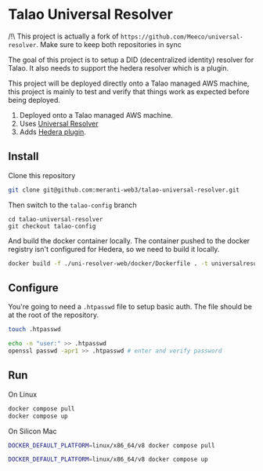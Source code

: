 # Talao Universal Resolver

/!\ This project is actually a fork of `https://github.com/Meeco/universal-resolver`. Make sure to keep both repositories in sync

The goal of this project is to setup a DID (decentralized identity) resolver for Talao.
It also needs to support the hedera resolver which is a plugin.

This project will be deployed directly onto a Talao managed AWS machine, this project is mainly to test and verify that things work as expected before being deployed.

1. Deployed onto a Talao managed AWS machine.
2. Uses [Universal Resolver](https://github.com/decentralized-identity/universal-resolver/blob/main/README.md)
3. Adds [Hedera plugin](https://github.com/Meeco/hedera-did-universal-resolver-driver).

## Install

Clone this repository

```sh
git clone git@github.com:meranti-web3/talao-universal-resolver.git
```

Then switch to the `talao-config` branch

```
cd talao-universal-resolver
git checkout talao-config
```

And build the docker container locally. The container pushed to the docker registry isn't configured for Hedera, so we need to build it locally.

```sh
docker build -f ./uni-resolver-web/docker/Dockerfile . -t universalresolver/uni-resolver-web
```

## Configure

You're going to need a `.htpasswd` file to setup basic auth. The file should be at the root of the repository.

```sh
touch .htpasswd
```

```sh
echo -n "user:" >> .htpasswd
openssl passwd -apr1 >> .htpasswd # enter and verify password
```

## Run

On Linux

```sh
docker compose pull
docker compose up
```

On Silicon Mac

```sh
DOCKER_DEFAULT_PLATFORM=linux/x86_64/v8 docker compose pull
```

```sh
DOCKER_DEFAULT_PLATFORM=linux/x86_64/v8 docker compose up
```
